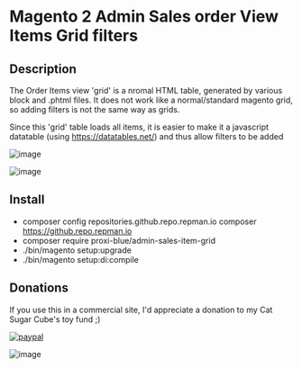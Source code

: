 # Magento 2 Admin Sales order View Items Grid filters

## Description

The Order Items view 'grid' is a nromal HTML table, generated by various block and .phtml files.
It does not work like a normal/standard magento grid, so adding filters is not the same way as grids.

Since this 'grid' table loads all items, it is easier to make it a javascript datatable (using https://datatables.net/) and thus allow filters to be added

![image](https://user-images.githubusercontent.com/4994260/168465433-5fbb2136-fcde-404e-ac3b-b0b4d2de276e.png)

![image](https://user-images.githubusercontent.com/4994260/168465450-d4ba96bb-f8d9-441b-b4cb-ba6d47708183.png)

## Install

* composer config repositories.github.repo.repman.io composer https://github.repo.repman.io
* composer require proxi-blue/admin-sales-item-grid
* ./bin/magento setup:upgrade
* ./bin/magento setup:di:compile

## Donations

If you use this in a commercial site, I'd appreciate a donation to my Cat Sugar Cube's toy fund ;)

[![paypal](https://www.paypalobjects.com/en_US/i/btn/btn_donateCC_LG.gif)](https://paypal.me/proxiblue?locale.x=en_AU)

![image](https://user-images.githubusercontent.com/4994260/119922080-abece100-bfa1-11eb-968e-79af6e94789a.png)
